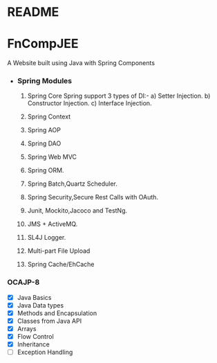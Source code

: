 # README

# FnCompJEE
A Website built using Java with Spring Components


- ### Spring Modules
	1) Spring Core
	Spring support 3 types of DI:-
		a) Setter Injection.
		b) Constructor Injection.
		c) Interface Injection.
	
	2) Spring Context
	3) Spring AOP
	4) Spring DAO
	5) Spring Web MVC
	6) Spring ORM.
	7) Spring Batch,Quartz Scheduler.
	8) Spring Security,Secure Rest Calls with OAuth.
	9) Junit, Mockito,Jacoco and TestNg.
	10) JMS + ActiveMQ.
	11) SL4J Logger.
	12) Multi-part File Upload
	13) Spring Cache/EhCache
	
	
### OCAJP-8

- [x] Java Basics
- [x] Java Data types
- [x] Methods and Encapsulation
- [x] Classes from Java API 
- [x] Arrays
- [x] Flow Control
- [x] Inheritance
- [ ] Exception Handling